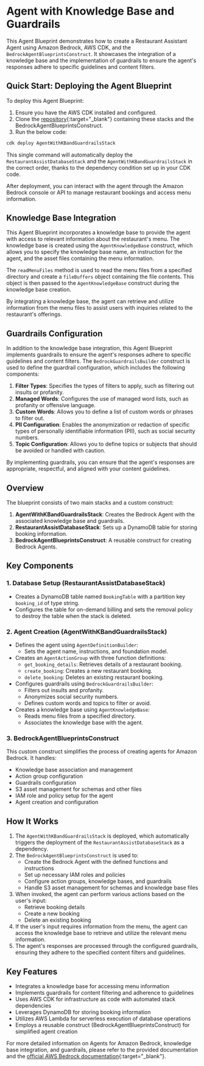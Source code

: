 <h1>Agent with Knowledge Base and Guardrails</h1>

This Agent Blueprint demonstrates how to create a Restaurant Assistant Agent using Amazon Bedrock, AWS CDK, and the `BedrockAgentBlueprintsConstruct`. It showcases the integration of a knowledge base and the implementation of guardrails to ensure the agent's responses adhere to specific guidelines and content filters.

<h2>Quick Start: Deploying the Agent Blueprint</h2>

To deploy this Agent Blueprint:

1. Ensure you have the AWS CDK installed and configured.
2. Clone the [repository](https://github.com/aws-samples/amazon-bedrock-samples){:target="_blank"} containing these stacks and the BedrockAgentBlueprintsConstruct.
3. Run the below code:
```deploy_stack.ts
cdk deploy AgentWithKBandGuardrailsStack
```

This single command will automatically deploy the `RestaurantAssistDatabaseStack` and the `AgentWithKBandGuardrailsStack` in the correct order, thanks to the dependency condition set up in your CDK code.

After deployment, you can interact with the agent through the Amazon Bedrock console or API to manage restaurant bookings and access menu information.

<h2>Knowledge Base Integration</h2>

This Agent Blueprint incorporates a knowledge base to provide the agent with access to relevant information about the restaurant's menu. The knowledge base is created using the `AgentKnowledgeBase` construct, which allows you to specify the knowledge base name, an instruction for the agent, and the asset files containing the menu information.

The `readMenuFiles` method is used to read the menu files from a specified directory and create a `fileBuffers` object containing the file contents. This object is then passed to the `AgentKnowledgeBase` construct during the knowledge base creation.

By integrating a knowledge base, the agent can retrieve and utilize information from the menu files to assist users with inquiries related to the restaurant's offerings.

<h2>Guardrails Configuration</h2>

In addition to the knowledge base integration, this Agent Blueprint implements guardrails to ensure the agent's responses adhere to specific guidelines and content filters. The `BedrockGuardrailsBuilder` construct is used to define the guardrail configuration, which includes the following components:

1. **Filter Types**: Specifies the types of filters to apply, such as filtering out insults or profanity.
2. **Managed Words**: Configures the use of managed word lists, such as profanity or offensive language.
3. **Custom Words**: Allows you to define a list of custom words or phrases to filter out.
4. **PII Configuration**: Enables the anonymization or redaction of specific types of personally identifiable information (PII), such as social security numbers.
5. **Topic Configuration**: Allows you to define topics or subjects that should be avoided or handled with caution.

By implementing guardrails, you can ensure that the agent's responses are appropriate, respectful, and aligned with your content guidelines.

<h2>Overview</h2>

The blueprint consists of two main stacks and a custom construct:

1. **AgentWithKBandGuardrailsStack**: Creates the Bedrock Agent with the associated knowledge base and guardrails.
2. **RestaurantAssistDatabaseStack**: Sets up a DynamoDB table for storing booking information.
3. **BedrockAgentBlueprintsConstruct**: A reusable construct for creating Bedrock Agents.

<h2>Key Components</h2>

<h3>1. Database Setup (RestaurantAssistDatabaseStack)</h3>

- Creates a DynamoDB table named `BookingTable` with a partition key `booking_id` of type string.
- Configures the table for on-demand billing and sets the removal policy to destroy the table when the stack is deleted.

<h3>2. Agent Creation (AgentWithKBandGuardrailsStack)</h3>

- Defines the agent using `AgentDefinitionBuilder`:
  - Sets the agent name, instructions, and foundation model.
- Creates an `AgentActionGroup` with three function definitions:
  - `get_booking_details`: Retrieves details of a restaurant booking.
  - `create_booking`: Creates a new restaurant booking.
  - `delete_booking`: Deletes an existing restaurant booking.
- Configures guardrails using `BedrockGuardrailsBuilder`:
  - Filters out insults and profanity.
  - Anonymizes social security numbers.
  - Defines custom words and topics to filter or avoid.
- Creates a knowledge base using `AgentKnowledgeBase`:
  - Reads menu files from a specified directory.
  - Associates the knowledge base with the agent.

<h3>3. BedrockAgentBlueprintsConstruct</h3>

This custom construct simplifies the process of creating agents for Amazon Bedrock. It handles:

- Knowledge base association and management
- Action group configuration
- Guardrails configuration
- S3 asset management for schemas and other files
- IAM role and policy setup for the agent
- Agent creation and configuration

<h2>How It Works</h2>

1. The `AgentWithKBandGuardrailsStack` is deployed, which automatically triggers the deployment of the `RestaurantAssistDatabaseStack` as a dependency.
2. The `BedrockAgentBlueprintsConstruct` is used to:
   - Create the Bedrock Agent with the defined functions and instructions
   - Set up necessary IAM roles and policies
   - Configure action groups, knowledge bases, and guardrails
   - Handle S3 asset management for schemas and knowledge base files
3. When invoked, the agent can perform various actions based on the user's input:
   - Retrieve booking details
   - Create a new booking
   - Delete an existing booking
4. If the user's input requires information from the menu, the agent can access the knowledge base to retrieve and utilize the relevant menu information.
5. The agent's responses are processed through the configured guardrails, ensuring they adhere to the specified content filters and guidelines.

<h2>Key Features</h2>

- Integrates a knowledge base for accessing menu information
- Implements guardrails for content filtering and adherence to guidelines
- Uses AWS CDK for infrastructure as code with automated stack dependencies
- Leverages DynamoDB for storing booking information
- Utilizes AWS Lambda for serverless execution of database operations
- Employs a reusable construct (BedrockAgentBlueprintsConstruct) for simplified agent creation

For more detailed information on Agents for Amazon Bedrock, knowledge base integration, and guardrails, please refer to the provided documentation and the [official AWS Bedrock documentation](https://docs.aws.amazon.com/bedrock/latest/userguide/agents.html){:target="_blank"}.